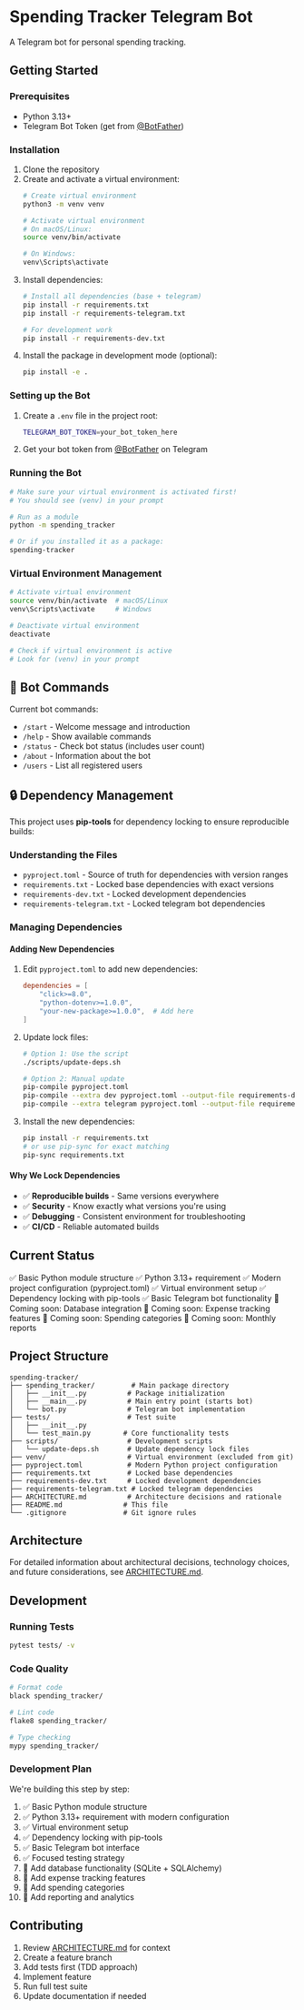 # Spending Tracker Telegram Bot

A Telegram bot for personal spending tracking.

## Getting Started

### Prerequisites
- Python 3.13+
- Telegram Bot Token (get from [@BotFather](https://t.me/BotFather))

### Installation
1. Clone the repository
2. Create and activate a virtual environment:
   ```bash
   # Create virtual environment
   python3 -m venv venv

   # Activate virtual environment
   # On macOS/Linux:
   source venv/bin/activate

   # On Windows:
   venv\Scripts\activate
   ```
3. Install dependencies:
   ```bash
   # Install all dependencies (base + telegram)
   pip install -r requirements.txt
   pip install -r requirements-telegram.txt

   # For development work
   pip install -r requirements-dev.txt
   ```
4. Install the package in development mode (optional):
   ```bash
   pip install -e .
   ```

### Setting up the Bot
1. Create a `.env` file in the project root:
   ```bash
   TELEGRAM_BOT_TOKEN=your_bot_token_here
   ```
2. Get your bot token from [@BotFather](https://t.me/BotFather) on Telegram

### Running the Bot
```bash
# Make sure your virtual environment is activated first!
# You should see (venv) in your prompt

# Run as a module
python -m spending_tracker

# Or if you installed it as a package:
spending-tracker
```

### Virtual Environment Management
```bash
# Activate virtual environment
source venv/bin/activate  # macOS/Linux
venv\Scripts\activate     # Windows

# Deactivate virtual environment
deactivate

# Check if virtual environment is active
# Look for (venv) in your prompt
```

## 🤖 Bot Commands

Current bot commands:
- `/start` - Welcome message and introduction
- `/help` - Show available commands
- `/status` - Check bot status (includes user count)
- `/about` - Information about the bot
- `/users` - List all registered users

## 🔒 Dependency Management

This project uses **pip-tools** for dependency locking to ensure reproducible builds:

### Understanding the Files
- `pyproject.toml` - Source of truth for dependencies with version ranges
- `requirements.txt` - Locked base dependencies with exact versions
- `requirements-dev.txt` - Locked development dependencies
- `requirements-telegram.txt` - Locked telegram bot dependencies

### Managing Dependencies

#### Adding New Dependencies
1. Edit `pyproject.toml` to add new dependencies:
   ```toml
   dependencies = [
       "click>=8.0",
       "python-dotenv>=1.0.0",
       "your-new-package>=1.0.0",  # Add here
   ]
   ```

2. Update lock files:
   ```bash
   # Option 1: Use the script
   ./scripts/update-deps.sh

   # Option 2: Manual update
   pip-compile pyproject.toml
   pip-compile --extra dev pyproject.toml --output-file requirements-dev.txt
   pip-compile --extra telegram pyproject.toml --output-file requirements-telegram.txt
   ```

3. Install the new dependencies:
   ```bash
   pip install -r requirements.txt
   # or use pip-sync for exact matching
   pip-sync requirements.txt
   ```

#### Why We Lock Dependencies
- ✅ **Reproducible builds** - Same versions everywhere
- ✅ **Security** - Know exactly what versions you're using
- ✅ **Debugging** - Consistent environment for troubleshooting
- ✅ **CI/CD** - Reliable automated builds

## Current Status
✅ Basic Python module structure
✅ Python 3.13+ requirement
✅ Modern project configuration (pyproject.toml)
✅ Virtual environment setup
✅ Dependency locking with pip-tools
✅ Basic Telegram bot functionality
🔄 Coming soon: Database integration
🔄 Coming soon: Expense tracking features
🔄 Coming soon: Spending categories
🔄 Coming soon: Monthly reports

## Project Structure
```
spending-tracker/
├── spending_tracker/         # Main package directory
│   ├── __init__.py          # Package initialization
│   ├── __main__.py          # Main entry point (starts bot)
│   └── bot.py               # Telegram bot implementation
├── tests/                   # Test suite
│   ├── __init__.py
│   └── test_main.py        # Core functionality tests
├── scripts/                 # Development scripts
│   └── update-deps.sh       # Update dependency lock files
├── venv/                    # Virtual environment (excluded from git)
├── pyproject.toml           # Modern Python project configuration
├── requirements.txt         # Locked base dependencies
├── requirements-dev.txt     # Locked development dependencies
├── requirements-telegram.txt # Locked telegram dependencies
├── ARCHITECTURE.md          # Architecture decisions and rationale
├── README.md               # This file
└── .gitignore              # Git ignore rules
```

## Architecture

For detailed information about architectural decisions, technology choices, and future considerations, see [ARCHITECTURE.md](ARCHITECTURE.md).

## Development

### Running Tests
```bash
pytest tests/ -v
```

### Code Quality
```bash
# Format code
black spending_tracker/

# Lint code
flake8 spending_tracker/

# Type checking
mypy spending_tracker/
```

### Development Plan
We're building this step by step:
1. ✅ Basic Python module structure
2. ✅ Python 3.13+ requirement with modern configuration
3. ✅ Virtual environment setup
4. ✅ Dependency locking with pip-tools
5. ✅ Basic Telegram bot interface
6. ✅ Focused testing strategy
7. 🔄 Add database functionality (SQLite + SQLAlchemy)
8. 🔄 Add expense tracking features
9. 🔄 Add spending categories
10. 🔄 Add reporting and analytics

## Contributing

1. Review [ARCHITECTURE.md](ARCHITECTURE.md) for context
2. Create a feature branch
3. Add tests first (TDD approach)
4. Implement feature
5. Run full test suite
6. Update documentation if needed
